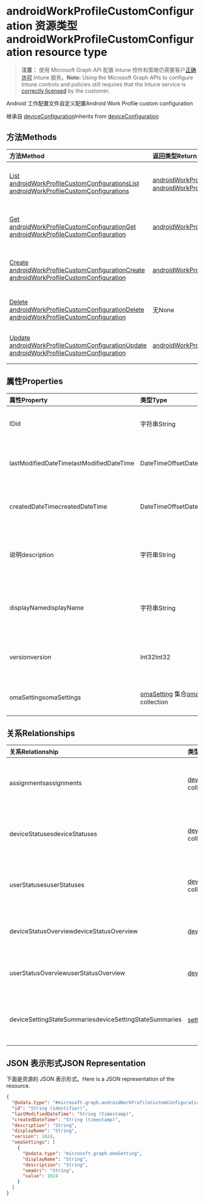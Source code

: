 # <a name="androidworkprofilecustomconfiguration-resource-type"></a><span data-ttu-id="dcb1c-101">androidWorkProfileCustomConfiguration 资源类型</span><span class="sxs-lookup"><span data-stu-id="dcb1c-101">androidWorkProfileCustomConfiguration resource type</span></span>

> <span data-ttu-id="dcb1c-102">**注意：** 使用 Microsoft Graph API 配置 Intune 控件和策略仍需要客户[正确许可](https://go.microsoft.com/fwlink/?linkid=839381) Intune 服务。</span><span class="sxs-lookup"><span data-stu-id="dcb1c-102">**Note:** Using the Microsoft Graph APIs to configure Intune controls and policies still requires that the Intune service is [correctly licensed](https://go.microsoft.com/fwlink/?linkid=839381) by the customer.</span></span>

<span data-ttu-id="dcb1c-103">Android 工作配置文件自定义配置</span><span class="sxs-lookup"><span data-stu-id="dcb1c-103">Android Work Profile custom configuration</span></span>

<span data-ttu-id="dcb1c-104">继承自 [deviceConfiguration](../resources/intune_deviceconfig_deviceconfiguration.md)</span><span class="sxs-lookup"><span data-stu-id="dcb1c-104">Inherits from [deviceConfiguration](../resources/intune_deviceconfig_deviceconfiguration.md)</span></span>

## <a name="methods"></a><span data-ttu-id="dcb1c-105">方法</span><span class="sxs-lookup"><span data-stu-id="dcb1c-105">Methods</span></span>
|<span data-ttu-id="dcb1c-106">方法</span><span class="sxs-lookup"><span data-stu-id="dcb1c-106">Method</span></span>|<span data-ttu-id="dcb1c-107">返回类型</span><span class="sxs-lookup"><span data-stu-id="dcb1c-107">Return Type</span></span>|<span data-ttu-id="dcb1c-108">说明</span><span class="sxs-lookup"><span data-stu-id="dcb1c-108">Description</span></span>|
|:---|:---|:---|
|[<span data-ttu-id="dcb1c-109">List androidWorkProfileCustomConfigurations</span><span class="sxs-lookup"><span data-stu-id="dcb1c-109">List androidWorkProfileCustomConfigurations</span></span>](../api/intune_deviceconfig_androidworkprofilecustomconfiguration_list.md)|<span data-ttu-id="dcb1c-110">[androidWorkProfileCustomConfiguration](../resources/intune_deviceconfig_androidworkprofilecustomconfiguration.md) 集合</span><span class="sxs-lookup"><span data-stu-id="dcb1c-110">[androidWorkProfileCustomConfiguration](../resources/intune_deviceconfig_androidworkprofilecustomconfiguration.md) collection</span></span>|<span data-ttu-id="dcb1c-111">列出 [androidWorkProfileCustomConfiguration](../resources/intune_deviceconfig_androidworkprofilecustomconfiguration.md) 对象的属性和关系。</span><span class="sxs-lookup"><span data-stu-id="dcb1c-111">List properties and relationships of the [enrollmentTroubleshootingEvent](../resources/intune_deviceconfig_androidworkprofilecustomconfiguration.md) objects.</span></span>|
|[<span data-ttu-id="dcb1c-112">Get androidWorkProfileCustomConfiguration</span><span class="sxs-lookup"><span data-stu-id="dcb1c-112">Get androidWorkProfileCustomConfiguration</span></span>](../api/intune_deviceconfig_androidworkprofilecustomconfiguration_get.md)|[<span data-ttu-id="dcb1c-113">androidWorkProfileCustomConfiguration</span><span class="sxs-lookup"><span data-stu-id="dcb1c-113">androidWorkProfileCustomConfiguration</span></span>](../resources/intune_deviceconfig_androidworkprofilecustomconfiguration.md)|<span data-ttu-id="dcb1c-114">读取 [androidWorkProfileCustomConfiguration](../resources/intune_deviceconfig_androidworkprofilecustomconfiguration.md) 对象的属性和关系。</span><span class="sxs-lookup"><span data-stu-id="dcb1c-114">Read properties and relationships of the [deviceManagement](../resources/intune_deviceconfig_androidworkprofilecustomconfiguration.md) object.</span></span>|
|[<span data-ttu-id="dcb1c-115">Create androidWorkProfileCustomConfiguration</span><span class="sxs-lookup"><span data-stu-id="dcb1c-115">Create androidWorkProfileCustomConfiguration</span></span>](../api/intune_deviceconfig_androidworkprofilecustomconfiguration_create.md)|[<span data-ttu-id="dcb1c-116">androidWorkProfileCustomConfiguration</span><span class="sxs-lookup"><span data-stu-id="dcb1c-116">androidWorkProfileCustomConfiguration</span></span>](../resources/intune_deviceconfig_androidworkprofilecustomconfiguration.md)|<span data-ttu-id="dcb1c-117">创建新的 [androidWorkProfileCustomConfiguration](../resources/intune_deviceconfig_androidworkprofilecustomconfiguration.md) 对象。</span><span class="sxs-lookup"><span data-stu-id="dcb1c-117">Create a new [deviceCompliancePolicyAssignment](../resources/intune_deviceconfig_androidworkprofilecustomconfiguration.md) object.</span></span>|
|[<span data-ttu-id="dcb1c-118">Delete androidWorkProfileCustomConfiguration</span><span class="sxs-lookup"><span data-stu-id="dcb1c-118">Delete androidWorkProfileCustomConfiguration</span></span>](../api/intune_deviceconfig_androidworkprofilecustomconfiguration_delete.md)|<span data-ttu-id="dcb1c-119">无</span><span class="sxs-lookup"><span data-stu-id="dcb1c-119">None</span></span>|<span data-ttu-id="dcb1c-120">删除 [androidWorkProfileCustomConfiguration](../resources/intune_deviceconfig_androidworkprofilecustomconfiguration.md)。</span><span class="sxs-lookup"><span data-stu-id="dcb1c-120">Deletes a [androidWorkProfileCustomConfiguration](../resources/intune_deviceconfig_androidworkprofilecustomconfiguration.md).</span></span>|
|[<span data-ttu-id="dcb1c-121">Update androidWorkProfileCustomConfiguration</span><span class="sxs-lookup"><span data-stu-id="dcb1c-121">Update androidWorkProfileCustomConfiguration</span></span>](../api/intune_deviceconfig_androidworkprofilecustomconfiguration_update.md)|[<span data-ttu-id="dcb1c-122">androidWorkProfileCustomConfiguration</span><span class="sxs-lookup"><span data-stu-id="dcb1c-122">androidWorkProfileCustomConfiguration</span></span>](../resources/intune_deviceconfig_androidworkprofilecustomconfiguration.md)|<span data-ttu-id="dcb1c-123">更新 [androidWorkProfileCustomConfiguration](../resources/intune_deviceconfig_androidworkprofilecustomconfiguration.md) 对象的属性。</span><span class="sxs-lookup"><span data-stu-id="dcb1c-123">Update the properties of a [androidStoreApp](../resources/intune_deviceconfig_androidworkprofilecustomconfiguration.md) object.</span></span>|

## <a name="properties"></a><span data-ttu-id="dcb1c-124">属性</span><span class="sxs-lookup"><span data-stu-id="dcb1c-124">Properties</span></span>
|<span data-ttu-id="dcb1c-125">属性</span><span class="sxs-lookup"><span data-stu-id="dcb1c-125">Property</span></span>|<span data-ttu-id="dcb1c-126">类型</span><span class="sxs-lookup"><span data-stu-id="dcb1c-126">Type</span></span>|<span data-ttu-id="dcb1c-127">说明</span><span class="sxs-lookup"><span data-stu-id="dcb1c-127">Description</span></span>|
|:---|:---|:---|
|<span data-ttu-id="dcb1c-128">ID</span><span class="sxs-lookup"><span data-stu-id="dcb1c-128">id</span></span>|<span data-ttu-id="dcb1c-129">字符串</span><span class="sxs-lookup"><span data-stu-id="dcb1c-129">String</span></span>|<span data-ttu-id="dcb1c-130">实体的键。</span><span class="sxs-lookup"><span data-stu-id="dcb1c-130">Key of the entity.</span></span> <span data-ttu-id="dcb1c-131">继承自 [deviceConfiguration](../resources/intune_deviceconfig_deviceconfiguration.md)</span><span class="sxs-lookup"><span data-stu-id="dcb1c-131">Inherited from [deviceConfiguration](../resources/intune_deviceconfig_deviceconfiguration.md)</span></span>|
|<span data-ttu-id="dcb1c-132">lastModifiedDateTime</span><span class="sxs-lookup"><span data-stu-id="dcb1c-132">lastModifiedDateTime</span></span>|<span data-ttu-id="dcb1c-133">DateTimeOffset</span><span class="sxs-lookup"><span data-stu-id="dcb1c-133">DateTimeOffset</span></span>|<span data-ttu-id="dcb1c-134">上次修改对象的日期/时间。</span><span class="sxs-lookup"><span data-stu-id="dcb1c-134">DateTime the object was last modified.</span></span> <span data-ttu-id="dcb1c-135">继承自 [deviceConfiguration](../resources/intune_deviceconfig_deviceconfiguration.md)</span><span class="sxs-lookup"><span data-stu-id="dcb1c-135">Inherited from [deviceConfiguration](../resources/intune_deviceconfig_deviceconfiguration.md)</span></span>|
|<span data-ttu-id="dcb1c-136">createdDateTime</span><span class="sxs-lookup"><span data-stu-id="dcb1c-136">createdDateTime</span></span>|<span data-ttu-id="dcb1c-137">DateTimeOffset</span><span class="sxs-lookup"><span data-stu-id="dcb1c-137">DateTimeOffset</span></span>|<span data-ttu-id="dcb1c-138">创建对象的日期/时间。</span><span class="sxs-lookup"><span data-stu-id="dcb1c-138">DateTime the object was created.</span></span> <span data-ttu-id="dcb1c-139">继承自 [deviceConfiguration](../resources/intune_deviceconfig_deviceconfiguration.md)</span><span class="sxs-lookup"><span data-stu-id="dcb1c-139">Inherited from [deviceConfiguration](../resources/intune_deviceconfig_deviceconfiguration.md)</span></span>|
|<span data-ttu-id="dcb1c-140">说明</span><span class="sxs-lookup"><span data-stu-id="dcb1c-140">description</span></span>|<span data-ttu-id="dcb1c-141">字符串</span><span class="sxs-lookup"><span data-stu-id="dcb1c-141">String</span></span>|<span data-ttu-id="dcb1c-142">管理员提供的设备配置的说明。</span><span class="sxs-lookup"><span data-stu-id="dcb1c-142">Admin provided description of the Device Configuration.</span></span> <span data-ttu-id="dcb1c-143">继承自 [deviceConfiguration](../resources/intune_deviceconfig_deviceconfiguration.md)</span><span class="sxs-lookup"><span data-stu-id="dcb1c-143">Inherited from [deviceConfiguration](../resources/intune_deviceconfig_deviceconfiguration.md)</span></span>|
|<span data-ttu-id="dcb1c-144">displayName</span><span class="sxs-lookup"><span data-stu-id="dcb1c-144">displayName</span></span>|<span data-ttu-id="dcb1c-145">字符串</span><span class="sxs-lookup"><span data-stu-id="dcb1c-145">String</span></span>|<span data-ttu-id="dcb1c-146">管理员提供的设备配置的名称。</span><span class="sxs-lookup"><span data-stu-id="dcb1c-146">Admin provided name of the device configuration.</span></span> <span data-ttu-id="dcb1c-147">继承自 [deviceConfiguration](../resources/intune_deviceconfig_deviceconfiguration.md)</span><span class="sxs-lookup"><span data-stu-id="dcb1c-147">Inherited from [deviceConfiguration](../resources/intune_deviceconfig_deviceconfiguration.md)</span></span>|
|<span data-ttu-id="dcb1c-148">version</span><span class="sxs-lookup"><span data-stu-id="dcb1c-148">version</span></span>|<span data-ttu-id="dcb1c-149">Int32</span><span class="sxs-lookup"><span data-stu-id="dcb1c-149">Int32</span></span>|<span data-ttu-id="dcb1c-150">设备配置的版本。</span><span class="sxs-lookup"><span data-stu-id="dcb1c-150">Version of the device configuration.</span></span> <span data-ttu-id="dcb1c-151">继承自 [deviceConfiguration](../resources/intune_deviceconfig_deviceconfiguration.md)</span><span class="sxs-lookup"><span data-stu-id="dcb1c-151">Inherited from [deviceConfiguration](../resources/intune_deviceconfig_deviceconfiguration.md)</span></span>|
|<span data-ttu-id="dcb1c-152">omaSettings</span><span class="sxs-lookup"><span data-stu-id="dcb1c-152">omaSettings</span></span>|<span data-ttu-id="dcb1c-153">[omaSetting](../resources/intune_deviceconfig_omasetting.md) 集合</span><span class="sxs-lookup"><span data-stu-id="dcb1c-153">[omaSetting](../resources/intune_deviceconfig_omasetting.md) collection</span></span>|<span data-ttu-id="dcb1c-154">OMA 设置。</span><span class="sxs-lookup"><span data-stu-id="dcb1c-154">OMA settings.</span></span> <span data-ttu-id="dcb1c-155">该集合最多可包含 500 个元素。</span><span class="sxs-lookup"><span data-stu-id="dcb1c-155">This collection can contain a maximum of 500 elements.</span></span>|

## <a name="relationships"></a><span data-ttu-id="dcb1c-156">关系</span><span class="sxs-lookup"><span data-stu-id="dcb1c-156">Relationships</span></span>
|<span data-ttu-id="dcb1c-157">关系</span><span class="sxs-lookup"><span data-stu-id="dcb1c-157">Relationship</span></span>|<span data-ttu-id="dcb1c-158">类型</span><span class="sxs-lookup"><span data-stu-id="dcb1c-158">Type</span></span>|<span data-ttu-id="dcb1c-159">说明</span><span class="sxs-lookup"><span data-stu-id="dcb1c-159">Description</span></span>|
|:---|:---|:---|
|<span data-ttu-id="dcb1c-160">assignments</span><span class="sxs-lookup"><span data-stu-id="dcb1c-160">assignments</span></span>|<span data-ttu-id="dcb1c-161">[deviceConfigurationAssignment](../resources/intune_deviceconfig_deviceconfigurationassignment.md) 集合</span><span class="sxs-lookup"><span data-stu-id="dcb1c-161">[deviceConfigurationAssignment](../resources/intune_deviceconfig_deviceconfigurationassignment.md) collection</span></span>|<span data-ttu-id="dcb1c-162">设备配置文件的分配列表。</span><span class="sxs-lookup"><span data-stu-id="dcb1c-162">The list of assignments for the device configuration profile.</span></span> <span data-ttu-id="dcb1c-163">继承自 [deviceConfiguration](../resources/intune_deviceconfig_deviceconfiguration.md)</span><span class="sxs-lookup"><span data-stu-id="dcb1c-163">Inherited from [deviceConfiguration](../resources/intune_deviceconfig_deviceconfiguration.md)</span></span>|
|<span data-ttu-id="dcb1c-164">deviceStatuses</span><span class="sxs-lookup"><span data-stu-id="dcb1c-164">deviceStatuses</span></span>|<span data-ttu-id="dcb1c-165">[deviceConfigurationDeviceStatus](../resources/intune_deviceconfig_deviceconfigurationdevicestatus.md) 集合</span><span class="sxs-lookup"><span data-stu-id="dcb1c-165">[deviceConfigurationDeviceStatus](../resources/intune_deviceconfig_deviceconfigurationdevicestatus.md) collection</span></span>|<span data-ttu-id="dcb1c-166">按设备的设备配置安装状态。</span><span class="sxs-lookup"><span data-stu-id="dcb1c-166">Device configuration installation status by device.</span></span> <span data-ttu-id="dcb1c-167">继承自 [deviceConfiguration](../resources/intune_deviceconfig_deviceconfiguration.md)</span><span class="sxs-lookup"><span data-stu-id="dcb1c-167">Inherited from [deviceConfiguration](../resources/intune_deviceconfig_deviceconfiguration.md)</span></span>|
|<span data-ttu-id="dcb1c-168">userStatuses</span><span class="sxs-lookup"><span data-stu-id="dcb1c-168">userStatuses</span></span>|<span data-ttu-id="dcb1c-169">[deviceConfigurationUserStatus](../resources/intune_deviceconfig_deviceconfigurationuserstatus.md) 集合</span><span class="sxs-lookup"><span data-stu-id="dcb1c-169">[deviceConfigurationUserStatus](../resources/intune_deviceconfig_deviceconfigurationuserstatus.md) collection</span></span>|<span data-ttu-id="dcb1c-170">按用户的设备配置安装状态。</span><span class="sxs-lookup"><span data-stu-id="dcb1c-170">Device configuration installation status by device.</span></span> <span data-ttu-id="dcb1c-171">继承自 [deviceConfiguration](../resources/intune_deviceconfig_deviceconfiguration.md)</span><span class="sxs-lookup"><span data-stu-id="dcb1c-171">Inherited from [deviceConfiguration](../resources/intune_deviceconfig_deviceconfiguration.md)</span></span>|
|<span data-ttu-id="dcb1c-172">deviceStatusOverview</span><span class="sxs-lookup"><span data-stu-id="dcb1c-172">deviceStatusOverview</span></span>|[<span data-ttu-id="dcb1c-173">deviceConfigurationDeviceOverview</span><span class="sxs-lookup"><span data-stu-id="dcb1c-173">deviceConfigurationDeviceOverview</span></span>](../resources/intune_deviceconfig_deviceconfigurationdeviceoverview.md)|<span data-ttu-id="dcb1c-174">设备配置设备状态概述 继承自 [deviceConfiguration](../resources/intune_deviceconfig_deviceconfiguration.md)</span><span class="sxs-lookup"><span data-stu-id="dcb1c-174">Device Configuration devices status overview Inherited from [deviceConfiguration](../resources/intune_deviceconfig_deviceconfiguration.md)</span></span>|
|<span data-ttu-id="dcb1c-175">userStatusOverview</span><span class="sxs-lookup"><span data-stu-id="dcb1c-175">userStatusOverview</span></span>|[<span data-ttu-id="dcb1c-176">deviceConfigurationUserOverview</span><span class="sxs-lookup"><span data-stu-id="dcb1c-176">deviceConfigurationUserOverview</span></span>](../resources/intune_deviceconfig_deviceconfigurationuseroverview.md)|<span data-ttu-id="dcb1c-177">设备配置用户状态概述 继承自 [deviceConfiguration](../resources/intune_deviceconfig_deviceconfiguration.md)</span><span class="sxs-lookup"><span data-stu-id="dcb1c-177">Device Configuration users status overview Inherited from [deviceConfiguration](../resources/intune_deviceconfig_deviceconfiguration.md)</span></span>|
|<span data-ttu-id="dcb1c-178">deviceSettingStateSummaries</span><span class="sxs-lookup"><span data-stu-id="dcb1c-178">deviceSettingStateSummaries</span></span>|<span data-ttu-id="dcb1c-179">[settingStateDeviceSummary](../resources/intune_deviceconfig_settingstatedevicesummary.md) 集合</span><span class="sxs-lookup"><span data-stu-id="dcb1c-179">[settingStateDeviceSummary](../resources/intune_deviceconfig_settingstatedevicesummary.md) collection</span></span>|<span data-ttu-id="dcb1c-180">设备配置设置状态设备摘要 继承自 [deviceConfiguration](../resources/intune_deviceconfig_deviceconfiguration.md)</span><span class="sxs-lookup"><span data-stu-id="dcb1c-180">Device Configuration Setting State Device Summary Inherited from [deviceConfiguration](../resources/intune_deviceconfig_deviceconfiguration.md)</span></span>|

## <a name="json-representation"></a><span data-ttu-id="dcb1c-181">JSON 表示形式</span><span class="sxs-lookup"><span data-stu-id="dcb1c-181">JSON Representation</span></span>
<span data-ttu-id="dcb1c-182">下面是资源的 JSON 表示形式。</span><span class="sxs-lookup"><span data-stu-id="dcb1c-182">Here is a JSON representation of the resource.</span></span>
<!--{
  "blockType": "resource",
  "baseType": "microsoft.graph.deviceConfiguration",
  "keyProperty": "id",
  "@odata.type": "microsoft.graph.androidWorkProfileCustomConfiguration"
}-->
``` json
{
  "@odata.type": "#microsoft.graph.androidWorkProfileCustomConfiguration",
  "id": "String (identifier)",
  "lastModifiedDateTime": "String (timestamp)",
  "createdDateTime": "String (timestamp)",
  "description": "String",
  "displayName": "String",
  "version": 1024,
  "omaSettings": [
    {
      "@odata.type": "microsoft.graph.omaSetting",
      "displayName": "String",
      "description": "String",
      "omaUri": "String",
      "value": 1024
    }
  ]
}
```








